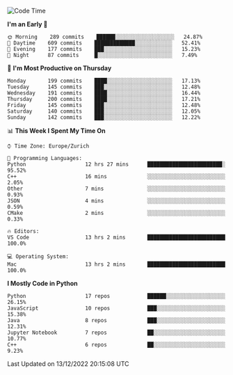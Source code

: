 <!--START_SECTION:waka-->
![Code Time](http://img.shields.io/badge/Code%20Time-2%2C486%20hrs%206%20mins-blue)

**I'm an Early 🐤** 

```text
🌞 Morning    289 commits    ██████░░░░░░░░░░░░░░░░░░░   24.87% 
🌆 Daytime    609 commits    █████████████░░░░░░░░░░░░   52.41% 
🌃 Evening    177 commits    ███░░░░░░░░░░░░░░░░░░░░░░   15.23% 
🌙 Night      87 commits     █░░░░░░░░░░░░░░░░░░░░░░░░   7.49%

```
📅 **I'm Most Productive on Thursday** 

```text
Monday       199 commits    ████░░░░░░░░░░░░░░░░░░░░░   17.13% 
Tuesday      145 commits    ███░░░░░░░░░░░░░░░░░░░░░░   12.48% 
Wednesday    191 commits    ████░░░░░░░░░░░░░░░░░░░░░   16.44% 
Thursday     200 commits    ████░░░░░░░░░░░░░░░░░░░░░   17.21% 
Friday       145 commits    ███░░░░░░░░░░░░░░░░░░░░░░   12.48% 
Saturday     140 commits    ███░░░░░░░░░░░░░░░░░░░░░░   12.05% 
Sunday       142 commits    ███░░░░░░░░░░░░░░░░░░░░░░   12.22%

```


📊 **This Week I Spent My Time On** 

```text
⌚︎ Time Zone: Europe/Zurich

💬 Programming Languages: 
Python                   12 hrs 27 mins      ████████████████████████░   95.52% 
C++                      16 mins             ░░░░░░░░░░░░░░░░░░░░░░░░░   2.05% 
Other                    7 mins              ░░░░░░░░░░░░░░░░░░░░░░░░░   0.93% 
JSON                     4 mins              ░░░░░░░░░░░░░░░░░░░░░░░░░   0.59% 
CMake                    2 mins              ░░░░░░░░░░░░░░░░░░░░░░░░░   0.33%

🔥 Editors: 
VS Code                  13 hrs 2 mins       █████████████████████████   100.0%

💻 Operating System: 
Mac                      13 hrs 2 mins       █████████████████████████   100.0%

```

**I Mostly Code in Python** 

```text
Python                   17 repos            ██████░░░░░░░░░░░░░░░░░░░   26.15% 
JavaScript               10 repos            ███░░░░░░░░░░░░░░░░░░░░░░   15.38% 
Java                     8 repos             ███░░░░░░░░░░░░░░░░░░░░░░   12.31% 
Jupyter Notebook         7 repos             ██░░░░░░░░░░░░░░░░░░░░░░░   10.77% 
C++                      6 repos             ██░░░░░░░░░░░░░░░░░░░░░░░   9.23%

```



 Last Updated on 13/12/2022 20:15:08 UTC
<!--END_SECTION:waka-->　　
